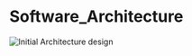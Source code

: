 # Software_Architecture

![Initial Architecture design](https://github.com/Jenil-Varma/Software_Architecture/assets/39981147/94cdf329-196e-45a1-af9a-64974df0a8ae)

